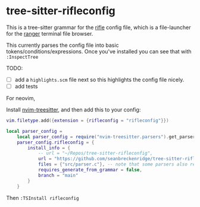 # tree-sitter-rifleconfig

This is a tree-sitter grammar for the [rifle](https://github.com/ranger/ranger/blob/master/ranger/config/rifle.conf) config file, which is a file-launcher for the [ranger](https://github.com/ranger/ranger/) terminal file browser.

This currently parses the config file into basic tokens/conditions/expressions. Once you've installed you can see that with `:InspectTree`

TODO:

- [ ] add a `highlights.scm` file next so this highlights the config file nicely.
- [ ] add tests

For neovim,

Install [nvim-treesitter](https://github.com/nvim-treesitter/nvim-treesitter?tab=readme-ov-file), and then add this to your config:

```lua
vim.filetype.add({extension = {rifleconfig = "rifleconfig"}})

local parser_config =
    local parser_config = require("nvim-treesitter.parsers").get_parser_configs()
    parser_config.rifleconfig = {
        install_info = {
            -- url = "~/Repos/tree-sitter-rifleconfig",
            url = "https://github.com/seanbreckenridge/tree-sitter-rifleconfig",
            files = {"src/parser.c"}, -- note that some parsers also require src/scanner.c or src/scanner.cc
            requires_generate_from_grammar = false,
            branch = "main"
        }
    }
```

Then `:TSInstall rifleconfig`
